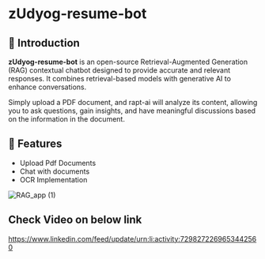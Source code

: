 # zUdyog-resume-bot

## 🚀 Introduction

**zUdyog-resume-bot** is an open-source Retrieval-Augmented Generation (RAG) contextual chatbot designed to provide accurate and relevant responses. It combines retrieval-based models with generative AI to enhance conversations.

Simply upload a PDF document, and rapt-ai will analyze its content, allowing you to ask questions, gain insights, and have meaningful discussions based on the information in the document.


## 🌟 Features
- Upload Pdf Documents
- Chat with documents
- OCR Implementation

![RAG_app (1)](https://github.com/user-attachments/assets/020df2de-399a-48bb-9dd3-13771b9468f9)



## Check Video on below link
https://www.linkedin.com/feed/update/urn:li:activity:7298272269653442560

